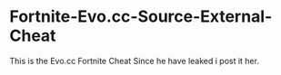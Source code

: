 # Fortnite-Evo.cc-Source-External-Cheat
This is the Evo.cc Fortnite Cheat Since he have leaked i post it her.












